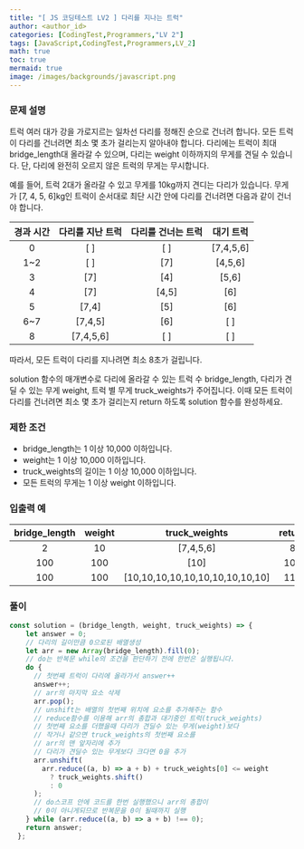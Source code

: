 ```yaml
---
title: "[ JS 코딩테스트 LV2 ] 다리를 지나는 트럭"
author: <author_id>
categories: [CodingTest,Programmers,"LV 2"]
tags: [JavaScript,CodingTest,Programmers,LV_2]
math: true
toc: true
mermaid: true
image: /images/backgrounds/javascript.png
---
```


### 문제 설명
트럭 여러 대가 강을 가로지르는 일차선 다리를 정해진 순으로 건너려 합니다. 모든 트럭이 다리를 건너려면 최소 몇 초가 걸리는지 알아내야 합니다. 다리에는 트럭이 최대 bridge_length대 올라갈 수 있으며, 다리는 weight 이하까지의 무게를 견딜 수 있습니다. 단, 다리에 완전히 오르지 않은 트럭의 무게는 무시합니다.

예를 들어, 트럭 2대가 올라갈 수 있고 무게를 10kg까지 견디는 다리가 있습니다. 무게가 [7, 4, 5, 6]kg인 트럭이 순서대로 최단 시간 안에 다리를 건너려면 다음과 같이 건너야 합니다.

|경과 시간| 	다리를 지난 트럭  | 	다리를 건너는 트럭 |   	대기 트럭   |
|:--:|:-----------:|:-----------:|:----------:|
|0|    	[ ]     |    	[ ]     | 	[7,4,5,6] |
|1~2|    [ ]	     |     [7]     |  	[4,5,6]  |
|3|    	[7]     |    	[4]     |   	[5,6]   |
|4	|    [7]	     |    [4,5]    |    	[6]    |
|5|   	[7,4]	   |    [5]	     |    [6]     |
|6~7|  	[7,4,5]	  |     [6]     |    	[ ]    |
|8| 	[7,4,5,6]	 |     [ ]     |    	[ ]    |

따라서, 모든 트럭이 다리를 지나려면 최소 8초가 걸립니다.

solution 함수의 매개변수로 다리에 올라갈 수 있는 트럭 수 bridge_length, 다리가 견딜 수 있는 무게 weight, 트럭 별 무게 truck_weights가 주어집니다. 이때 모든 트럭이 다리를 건너려면 최소 몇 초가 걸리는지 return 하도록 solution 함수를 완성하세요.

### 제한 조건
+ bridge_length는 1 이상 10,000 이하입니다.
+ weight는 1 이상 10,000 이하입니다.
+ truck_weights의 길이는 1 이상 10,000 이하입니다.
+ 모든 트럭의 무게는 1 이상 weight 이하입니다.

### 입출력 예

|bridge_length|	weight|	truck_weights| 	return |
|:--:|:--:|:--:|:-------:|
|2|	10|	[7,4,5,6]|   	8    |
|100	|100	|[10]	|   101   |
|100|	100|	[10,10,10,10,10,10,10,10,10,10]	|   110   |

### 풀이
```jsx
const solution = (bridge_length, weight, truck_weights) => {
    let answer = 0;
    // 다리의 길이만큼 0으로된 배열생성
    let arr = new Array(bridge_length).fill(0);
    // do는 반복문 while의 조건을 판단하기 전에 한번은 실행됩니다.
    do {
      // 첫번째 트럭이 다리에 올라가서 answer++
      answer++;
      // arr의 마지막 요소 삭제
      arr.pop();
      // unshift는 배열의 첫번째 위치에 요소를 추가해주는 함수
      // reduce함수를 이용해 arr의 총합과 대기중인 트럭(truck_weights)
      // 첫번째 요소를 더했을때 다리가 견딜수 있는 무게(weight)보다
      // 작거나 같으면 truck_weights의 첫번째 요소를
      // arr의 맨 앞자리에 추가
      // 다리가 견딜수 있는 무게보다 크다면 0을 추가
      arr.unshift(
        arr.reduce((a, b) => a + b) + truck_weights[0] <= weight
          ? truck_weights.shift()
          : 0
      );
      // do스코프 안에 코드를 한번 실행했으니 arr의 총합이 
      // 0이 아니게되므로 반복문을 0이 될때까지 실행
    } while (arr.reduce((a, b) => a + b) !== 0);
    return answer;
  };
```
